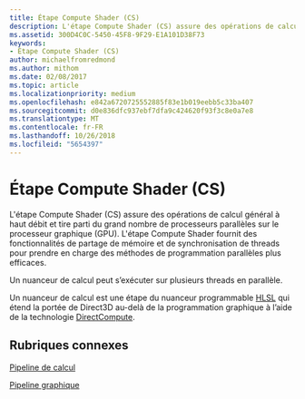 ```yaml
---
title: Étape Compute Shader (CS)
description: L'étape Compute Shader (CS) assure des opérations de calcul général à haut débit et tire parti du grand nombre de processeurs parallèles sur le processeur graphique (GPU).
ms.assetid: 300D4C0C-5450-45F8-9F29-E1A101D38F73
keywords:
- Étape Compute Shader (CS)
author: michaelfromredmond
ms.author: mithom
ms.date: 02/08/2017
ms.topic: article
ms.localizationpriority: medium
ms.openlocfilehash: e842a6720725552885f83e1b019eebb5c33ba407
ms.sourcegitcommit: d0e836dfc937ebf7dfa9c424620f93f3c8e0a7e8
ms.translationtype: MT
ms.contentlocale: fr-FR
ms.lasthandoff: 10/26/2018
ms.locfileid: "5654397"
---
```

# <a name="compute-shader-cs-stage"></a>Étape Compute Shader (CS)


L'étape Compute Shader (CS) assure des opérations de calcul général à haut débit et tire parti du grand nombre de processeurs parallèles sur le processeur graphique (GPU). L'étape Compute Shader fournit des fonctionnalités de partage de mémoire et de synchronisation de threads pour prendre en charge des méthodes de programmation parallèles plus efficaces.

Un nuanceur de calcul peut s’exécuter sur plusieurs threads en parallèle.

Un nuanceur de calcul est une étape du nuanceur programmable [HLSL](https://msdn.microsoft.com/library/windows/desktop/bb509561) qui étend la portée de Direct3D au-delà de la programmation graphique à l’aide de la technologie [DirectCompute](http://go.microsoft.com/fwlink/p/?linkid=209544).

## <a name="span-idrelated-topicsspanrelated-topics"></a><span id="related-topics"></span>Rubriques connexes


[Pipeline de calcul](compute-pipeline.md)

[Pipeline graphique](graphics-pipeline.md)

 

 




